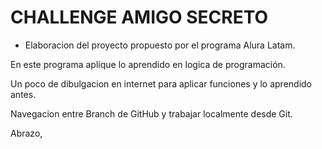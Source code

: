 <h1>CHALLENGE AMIGO SECRETO</h1>

- Elaboracion del proyecto propuesto por el programa Alura Latam.

En este programa aplique lo aprendido en logica de programación.


Un poco de dibulgacion en internet para aplicar funciones y lo aprendido antes.


Navegacion entre Branch de GitHub y trabajar localmente desde Git.

Abrazo,
